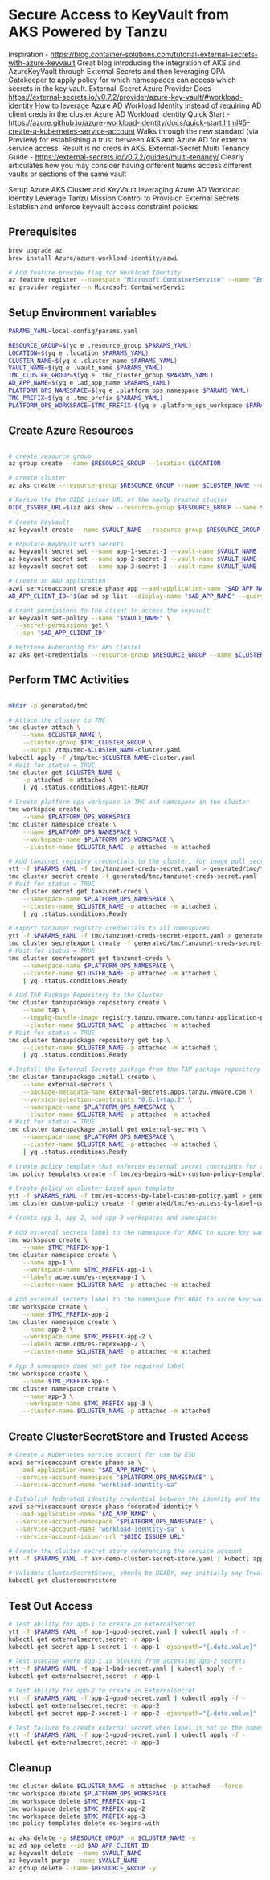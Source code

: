 # Secure Access to KeyVault from AKS Powered by Tanzu

Inspiration - https://blog.container-solutions.com/tutorial-external-secrets-with-azure-keyvault
    Great blog introducing the integration of AKS and AzureKeyVault through External Secrets and then leveraging OPA Gatekeeper to apply policy for which namespaces can access which secrets in the key vault.
External-Secret Azure Provider Docs - https://external-secrets.io/v0.7.2/provider/azure-key-vault/#workload-identity
    How to leverage Azure AD Workload Identity instead of requiring AD client creds in the cluster
Azure AD Workload Identity Quick Start - https://azure.github.io/azure-workload-identity/docs/quick-start.html#5-create-a-kubernetes-service-account
    Walks through the new standard (via Preview) for establishing a trust between AKS and Azure AD for external service access.  Result is no creds in AKS.
External-Secret Multi Tenancy Guide - https://external-secrets.io/v0.7.2/guides/multi-tenancy/
    Clearly articulates how you may consider having different teams access different vaults or sections of the same vault    


Setup Azure AKS Cluster and KeyVault leveraging Azure AD Workload Identity
Leverage Tanzu Mission Control to
    Provision External Secrets
    Establish and enforce keyvault access constraint policies 



## Prerequisites

```bash
brew upgrade az
brew install Azure/azure-workload-identity/azwi

# Add feature preview flag for Workload Identity
az feature register --namespace "Microsoft.ContainerService" --name "EnableWorkloadIdentityPreview"
az provider register -n Microsoft.ContainerServic
```

## Setup Environment variables
```bash
PARAMS_YAML=local-config/params.yaml

RESOURCE_GROUP=$(yq e .resource_group $PARAMS_YAML)
LOCATION=$(yq e .location $PARAMS_YAML)
CLUSTER_NAME=$(yq e .cluster_name $PARAMS_YAML)
VAULT_NAME=$(yq e .vault_name $PARAMS_YAML)
TMC_CLUSTER_GROUP=$(yq e .tmc_cluster_group $PARAMS_YAML)
AD_APP_NAME=$(yq e .ad_app_name $PARAMS_YAML)
PLATFORM_OPS_NAMESPACE=$(yq e .platform_ops_namespace $PARAMS_YAML)
TMC_PREFIX=$(yq e .tmc_prefix $PARAMS_YAML)
PLATFORM_OPS_WORKSPACE=$TMC_PREFIX-$(yq e .platform_ops_workspace $PARAMS_YAML)
```

## Create Azure Resources

```bash

# create resource group
az group create --name $RESOURCE_GROUP --location $LOCATION

# create cluster
az aks create --resource-group $RESOURCE_GROUP --name $CLUSTER_NAME --node-count 2 --enable-oidc-issuer --node-vm-size Standard_D4s_v3

# Rerive the the OIDC issuer URL of the newly created cluster
OIDC_ISSUER_URL=$(az aks show --resource-group $RESOURCE_GROUP --name $CLUSTER_NAME --query "oidcIssuerProfile.issuerUrl" -otsv) && echo $OIDC_ISSUER_URL

# Create KeyVault
az keyvault create --name $VAULT_NAME --resource-group $RESOURCE_GROUP

# Populate KeyVault with secrets
az keyvault secret set --name app-1-secret-1 --vault-name $VAULT_NAME --value "app-1-secret-1-value"
az keyvault secret set --name app-2-secret-1 --vault-name $VAULT_NAME --value "app-2-secret-1-value"
az keyvault secret set --name app-3-secret-1 --vault-name $VAULT_NAME --value "app-3-secret-1-value"

# Create an AAD application
azwi serviceaccount create phase app --aad-application-name "$AD_APP_NAME"
AD_APP_CLIENT_ID="$(az ad sp list --display-name "$AD_APP_NAME" --query '[0].appId' -otsv)" & echo $AD_APP_CLIENT_ID

# Grant permissions to the client to access the keyvault
az keyvault set-policy --name "$VAULT_NAME" \
  --secret-permissions get \
  --spn "$AD_APP_CLIENT_ID"

# Retrieve kubeconfig for AKS Cluster
az aks get-credentials --resource-group $RESOURCE_GROUP --name $CLUSTER_NAME --overwrite-existing 

```

## Perform TMC Activities

```bash

mkdir -p generated/tmc

# Attach the cluster to TMC
tmc cluster attach \
    --name $CLUSTER_NAME \
    --cluster-group $TMC_CLUSTER_GROUP \
    --output /tmp/tmc-$CLUSTER_NAME-cluster.yaml
kubectl apply -f /tmp/tmc-$CLUSTER_NAME-cluster.yaml
# Wait for status = TRUE
tmc cluster get $CLUSTER_NAME \
    -p attached -m attached \
    | yq .status.conditions.Agent-READY

# Create platform ops workspace in TMC and namespace in the cluster
tmc workspace create \
    --name $PLATFORM_OPS_WORKSPACE
tmc cluster namespace create \
    --name $PLATFORM_OPS_NAMESPACE \
    --workspace-name $PLATFORM_OPS_WORKSPACE \
    --cluster-name $CLUSTER_NAME -p attached -m attached 

# Add tanzunet registry credentials to the cluster, for image pull secrets
ytt -f $PARAMS_YAML -f tmc/tanzunet-creds-secret.yaml > generated/tmc/tanzunet-creds-secret.yaml
tmc cluster secret create -f generated/tmc/tanzunet-creds-secret.yaml
# Wait for status = TRUE
tmc cluster secret get tanzunet-creds \
    --namespace-name $PLATFORM_OPS_NAMESPACE \
    --cluster-name $CLUSTER_NAME -p attached -m attached \
    | yq .status.conditions.Ready

# Export tanzunet registry crednetials to all namespaces
ytt -f $PARAMS_YAML -f tmc/tanzunet-creds-secret-export.yaml > generated/tmc/tanzunet-creds-secret-export.yaml
tmc cluster secretexport create -f generated/tmc/tanzunet-creds-secret-export.yaml
# Wait for status = TRUE
tmc cluster secretexport get tanzunet-creds \
    --namespace-name $PLATFORM_OPS_NAMESPACE \
    --cluster-name $CLUSTER_NAME -p attached -m attached \
    | yq .status.conditions.Ready

# Add TAP Package Repository to the Cluster
tmc cluster tanzupackage repository create \
    --name tap \
    --imgpkg-bundle-image registry.tanzu.vmware.com/tanzu-application-platform/tap-packages:1.4.0 \
    --cluster-name $CLUSTER_NAME -p attached -m attached 
# Wait for status = TRUE
tmc cluster tanzupackage repository get tap \
    --cluster-name $CLUSTER_NAME -p attached -m attached \
    | yq .status.conditions.Ready

# Install the External Secrets package from the TAP package repository
tmc cluster tanzupackage install create \
    --name external-secrets \
    --package-metadata-name external-secrets.apps.tanzu.vmware.com \
    --version-selection-constraints "0.6.1+tap.2" \
    --namespace-name $PLATFORM_OPS_NAMESPACE \
    --cluster-name $CLUSTER_NAME -p attached -m attached 
# Wait for status = TRUE
tmc cluster tanzupackage install get external-secrets \
    --namespace-name $PLATFORM_OPS_NAMESPACE \
    --cluster-name $CLUSTER_NAME -p attached -m attached \
    | yq .status.conditions.Ready

# Create policy template that enforces esternal secret contraints for azure RBAC
tmc policy templates create -f tmc/es-begins-with-custom-policy-template.yaml

# Create policy on cluster based upon template
ytt -f $PARAMS_YAML -f tmc/es-access-by-label-custom-policy.yaml > generated/tmc/es-access-by-label-custom-policy.yaml
tmc cluster custom-policy create -f generated/tmc/es-access-by-label-custom-policy.yaml

# Create app-1, app-2, and app-3 workspaces and namespaces

# Add external secrets label to the namespace for RBAC to azure key vault
tmc workspace create \
    --name $TMC_PREFIX-app-1
tmc cluster namespace create \
    --name app-1 \
    --workspace-name $TMC_PREFIX-app-1 \
    --labels acme.com/es-regex=app-1 \
    --cluster-name $CLUSTER_NAME -p attached -m attached 

# Add external secrets label to the namespace for RBAC to azure key vault
tmc workspace create \
    --name $TMC_PREFIX-app-2
tmc cluster namespace create \
    --name app-2 \
    --workspace-name $TMC_PREFIX-app-2 \
    --labels acme.com/es-regex=app-2 \
    --cluster-name $CLUSTER_NAME -p attached -m attached 

# App 3 namespace does not get the required label
tmc workspace create \
    --name $TMC_PREFIX-app-3
tmc cluster namespace create \
    --name app-3 \
    --workspace-name $TMC_PREFIX-app-3 \
    --cluster-name $CLUSTER_NAME -p attached -m attached 
```

## Create ClusterSecretStore and Trusted Access

```bash
# Create a Kubernetes service account for use by ESO
azwi serviceaccount create phase sa \
  --aad-application-name "$AD_APP_NAME" \
  --service-account-namespace "$PLATFORM_OPS_NAMESPACE" \
  --service-account-name "workload-identity-sa"

# Establish federated identity credential between the identity and the service account issuer & subject
azwi serviceaccount create phase federated-identity \
  --aad-application-name "$AD_APP_NAME" \
  --service-account-namespace "$PLATFORM_OPS_NAMESPACE" \
  --service-account-name "workload-identity-sa" \
  --service-account-issuer-url "$OIDC_ISSUER_URL"

# Create the cluster secret store referencing the service account
ytt -f $PARAMS_YAML -f akv-demo-cluster-secret-store.yaml | kubectl apply -f -

# Validate ClusterSecretStore, should be READY, may initially say InvalidProviderConfig.  If doesn't turn ready in 10s, there is an issue
kubectl get clustersecretstore
```

## Test Out Access

```bash
# Test ability for app-1 to create an ExternalSecret
ytt -f $PARAMS_YAML -f app-1-good-secret.yaml | kubectl apply -f -
kubectl get externalsecret,secret -n app-1
kubectl get secret app-1-secret-1 -n app-1 -ojsonpath="{.data.value}" | base64 --decode

# Test usecase where app-1 is blocked from accessing app-2 secrets
ytt -f $PARAMS_YAML -f app-1-bad-secret.yaml | kubectl apply -f -
kubectl get externalsecret,secret -n app-1

# Test ability for app-2 to create an ExternalSecret
ytt -f $PARAMS_YAML -f app-2-good-secret.yaml | kubectl apply -f -
kubectl get externalsecret,secret -n app-2
kubectl get secret app-2-secret-1 -n app-2 -ojsonpath="{.data.value}" | base64 --decode

# Test failure to create external secret when label is not on the namespace
ytt -f $PARAMS_YAML -f app-3-good-secret.yaml | kubectl apply -f -
kubectl get externalsecret,secret -n app-3
```


## Cleanup

```bash
tmc cluster delete $CLUSTER_NAME -m attached -p attached  --force
tmc workspace delete $PLATFORM_OPS_WORKSPACE
tmc workspace delete $TMC_PREFIX-app-1
tmc workspace delete $TMC_PREFIX-app-2
tmc workspace delete $TMC_PREFIX-app-3
tmc policy templates delete es-begins-with

az aks delete -g $RESOURCE_GROUP -n $CLUSTER_NAME -y
az ad app delete --id $AD_APP_CLIENT_ID
az keyvault delete --name $VAULT_NAME
az keyvault purge --name $VAULT_NAME
az group delete --name $RESOURCE_GROUP -y

```
